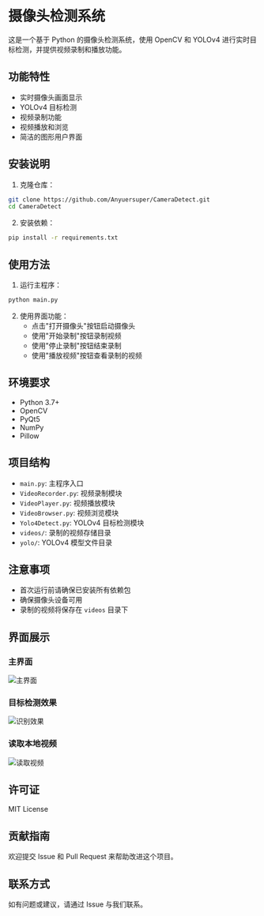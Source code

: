 # 摄像头检测系统

这是一个基于 Python 的摄像头检测系统，使用 OpenCV 和 YOLOv4 进行实时目标检测，并提供视频录制和播放功能。

## 功能特性

- 实时摄像头画面显示
- YOLOv4 目标检测
- 视频录制功能
- 视频播放和浏览
- 简洁的图形用户界面

## 安装说明

1. 克隆仓库：
```bash
git clone https://github.com/Anyuersuper/CameraDetect.git
cd CameraDetect
```

2. 安装依赖：
```bash
pip install -r requirements.txt
```

## 使用方法

1. 运行主程序：
```bash
python main.py
```

2. 使用界面功能：
   - 点击"打开摄像头"按钮启动摄像头
   - 使用"开始录制"按钮录制视频
   - 使用"停止录制"按钮结束录制
   - 使用"播放视频"按钮查看录制的视频

## 环境要求

- Python 3.7+
- OpenCV
- PyQt5
- NumPy
- Pillow

## 项目结构

- `main.py`: 主程序入口
- `VideoRecorder.py`: 视频录制模块
- `VideoPlayer.py`: 视频播放模块
- `VideoBrowser.py`: 视频浏览模块
- `Yolo4Detect.py`: YOLOv4 目标检测模块
- `videos/`: 录制的视频存储目录
- `yolo/`: YOLOv4 模型文件目录

## 注意事项

- 首次运行前请确保已安装所有依赖包
- 确保摄像头设备可用
- 录制的视频将保存在 `videos` 目录下

## 界面展示

### 主界面
![主界面](https://github.com/user-attachments/assets/f21b1d75-81d7-479e-9ff4-b75a64f40418)

### 目标检测效果
![识别效果](https://github.com/user-attachments/assets/14a9866a-d362-402f-91a6-23294244d693)

### 读取本地视频
![读取视频](https://github.com/user-attachments/assets/04ae31dd-1379-4d95-9d04-389955ee225b)

## 许可证

MIT License

## 贡献指南

欢迎提交 Issue 和 Pull Request 来帮助改进这个项目。

## 联系方式

如有问题或建议，请通过 Issue 与我们联系。 
